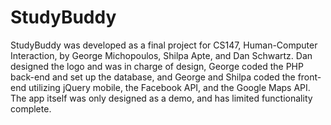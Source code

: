 StudyBuddy
==========
StudyBuddy was developed as a final project for CS147, Human-Computer Interaction, by George Michopoulos, Shilpa Apte, and Dan Schwartz.
Dan designed the logo and was in charge of design, George coded the PHP back-end and set up the database, and George and Shilpa coded the front-end utilizing jQuery mobile, the Facebook API, and the Google Maps API.
The app itself was only designed as a demo, and has limited functionality complete.

